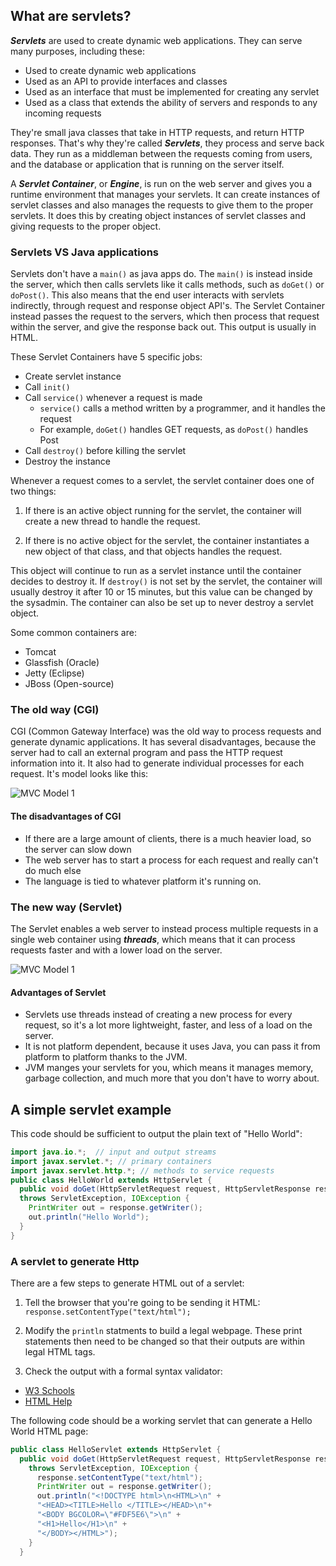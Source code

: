 ## What are servlets?

___Servlets___ are used to create dynamic web applications. They can serve many purposes, including these:
- Used to create dynamic web applications
- Used as an API to provide interfaces and classes
- Used as an interface that must be implemented for creating any servlet
- Used as a class that extends the ability of servers and responds to any incoming requests

They're small java classes that take in HTTP requests, and return HTTP responses. That's why they're called ___Servlets___, they process and serve back data. They run as a middleman between the requests coming from users, and the database or application that is running on the server itself. 

A ___Servlet Container___, or ___Engine___, is run on the web server and gives you a runtime environment that manages your servlets. It can create instances of servlet classes and also manages the requests to give them to the proper servlets. It does this by creating object instances of servlet classes and giving requests to the proper object.

### Servlets VS Java applications

Servlets don't have a `main()` as java apps do. The `main()` is instead inside the server, which then calls servlets like it calls methods, such as `doGet()` or `doPost()`. This also means that the end user interacts with servlets indirectly, through request and response object API's. The Servlet Container instead passes the request to the servers, which then process that request within the server, and give the response back out. This output is usually in HTML.

These Servlet Containers have 5 specific jobs:
- Create servlet instance
- Call `init()`
- Call `service()` whenever a request is made
  - `service()` calls a method written by a programmer, and it handles the request
  - For example, `doGet()` handles GET requests, as `doPost()` handles Post
- Call `destroy()` before killing the servlet
- Destroy the instance

Whenever a request comes to a servlet, the servlet container does one of two things:
1. If there is an active object running for the servlet, the container will create a new thread to handle the request.

2. If there is no active object for the servlet, the container instantiates a new object of that class, and that objects handles the request.

This object will continue to run as a servlet instance until the container decides to destroy it. If `destroy()` is not set by the servlet, the container will usually destroy it after 10 or 15 minutes, but this value can be changed by the sysadmin. The container can also be set up to never destroy a servlet object.

Some common containers are:
- Tomcat
- Glassfish (Oracle)
- Jetty (Eclipse)
- JBoss (Open-source)

### The old way (CGI)
CGI (Common Gateway Interface) was the old way to process requests and generate dynamic applications. It has several disadvantages, because the server had to call an external program and pass the HTTP request information into it. It also had to generate individual processes for each request. It's model looks like this:

![MVC Model 1](https://www.javatpoint.com/images/cgi.JPG)

#### The disadvantages of CGI
- If there are a large amount of clients, there is a much heavier load, so the server can slow down
- The web server has to start a process for each request and really can't do much else
- The language is tied to whatever platform it's running on.


### The new way (Servlet)
The Servlet enables a web server to instead process multiple requests in a single web container using ___threads___, which means that it can process requests faster and with a lower load on the server.

![MVC Model 1](https://www.javatpoint.com/images/servlet.JPG)

#### Advantages of Servlet
- Servlets use threads instead of creating a new process for every request, so it's a lot more lightweight, faster, and less of a load on the server.
- It is not platform dependent, because it uses Java, you can pass it from platform to platform thanks to the JVM.
- JVM manges your servlets for you, which means it manages memory, garbage collection, and much more that you don't have to worry about.

## A simple servlet example

This code should be sufficient to output the plain text of "Hello World":

```java
import java.io.*;  // input and output streams
import javax.servlet.*; // primary containers
import javax.servlet.http.*; // methods to service requests
public class HelloWorld extends HttpServlet {
  public void doGet(HttpServletRequest request, HttpServletResponse response)
  throws ServletException, IOException {     
    PrintWriter out = response.getWriter();
    out.println("Hello World");
  }
}
```

### A servlet to generate Http

There are a few steps to generate HTML out of a servlet:

1. Tell the browser that you're going to be sending it HTML: `response.setContentType("text/html");`

1. Modify the `println` statments to build a legal webpage. These print statements then need to be changed so that their outputs are within legal HTML tags.

1. Check the output with a formal syntax validator:
 - [W3 Schools](http://validator.w3.org/)
 - [HTML Help](http://www.htmlhelp.com/tools/validator/)

The following code should be a working servlet that can generate a Hello World HTML page:

```java
public class HelloServlet extends HttpServlet {
  public void doGet(HttpServletRequest request, HttpServletResponse response)
    throws ServletException, IOException {
      response.setContentType("text/html");
      PrintWriter out = response.getWriter();
      out.println("<!DOCTYPE html>\n<HTML>\n" +
      "<HEAD><TITLE>Hello </TITLE></HEAD>\n"+
      "<BODY BGCOLOR=\"#FDF5E6\">\n" +
      "<H1>Hello</H1>\n" +
      "</BODY></HTML>");
    }
  }
```
